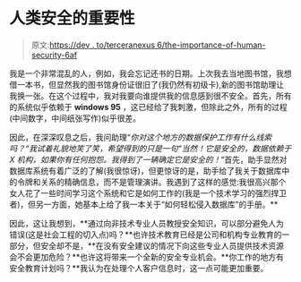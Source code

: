 # 人类安全的重要性

> 原文:[https://dev . to/terceranexus 6/the-importance-of-human-security-6af](https://dev.to/terceranexus6/the-importance-of-human-security-6af)

我是一个非常混乱的人，例如，我会忘记还书的日期。上次我去当地图书馆，我想借一本书，但显然我的图书馆身份证很旧了(我仍然有初级卡),新的图书馆助理让我换一张。在这个过程中，我对我要向谁提供我的信息感到很不安全。首先，所有的系统似乎依赖于 **windows 95** ，这已经给了我刺激，但除此之外，所有的过程(中间数字，中间纸张写作)似乎很差。

因此，在深深叹息之后，我问助理“*你对这个地方的数据保护工作有什么线索吗？“我试着礼貌地笑了笑，希望得到的只是一句“*当然！它是安全的，数据依赖于 X 机构，如果你有任何抱怨。我得到了一辆*确定它是安全的！*“首先，助手显然对数据库系统有着广泛的了解(我很惊讶)，但更惊讶的是，助手给了我关于数据库中的令牌和关系的精确信息，而不是管理演讲。我遇到了这样的感觉:我很高兴那个女人花了一些时间学习这个系统和它是如何工作的(我是一个技术学习的强烈捍卫者)，但另一方面，她基本上给了我一本关于“如何轻松侵入数据库”的手册。**

因此，这让我想到，**通过向非技术专业人员教授安全知识，可以部分避免人为错误(这是社会工程的切入点)吗？**也许技术教育已经是公司和机构专业教育的一部分，但安全却不是，**在没有安全建议的情况下向这些专业人员提供技术资源会不会更加危险？**也许这将带来一个全新的安全专业机会。**你工作的地方有安全教育计划吗？**我认为在处理个人客户信息时，这一点可能更加重要。